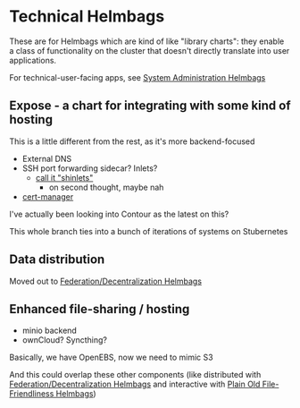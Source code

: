 # Technical Helmbags

These are for Helmbags which are kind of like "library charts": they enable a class of functionality on the cluster that doesn't directly translate into user applications.

For technical-user-facing apps, see [System Administration Helmbags](1f46ee2a-7553-46fc-9279-b5cd3390b956.md)

## Expose - a chart for integrating with some kind of hosting

This is a little different from the rest, as it's more backend-focused

- External DNS
- SSH port forwarding sidecar? Inlets?
  - [call it "shinlets"](68a94766-7e29-4ec7-8d4c-18a0e7bd3605.md)
    - on second thought, maybe nah
- [cert-manager](https://cert-manager.io/docs/installation/kubernetes/#installing-with-helm)

I've actually been looking into Contour as the latest on this?

This whole branch ties into a bunch of iterations of systems on Stubernetes

## Data distribution

Moved out to [Federation/Decentralization Helmbags](4f48c9f1-6fb3-49fe-8235-30ac46e483a9.md)

## Enhanced file-sharing / hosting

- minio backend
- ownCloud? Syncthing?

Basically, we have OpenEBS, now we need to mimic S3

And this could overlap these other components (like distributed with [Federation/Decentralization Helmbags](4f48c9f1-6fb3-49fe-8235-30ac46e483a9.md) and interactive with [Plain Old File-Friendliness Helmbags](8aea78fe-9cbe-4284-a57f-ed3756f477ed.md))
